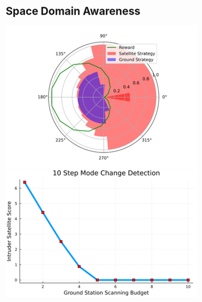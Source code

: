 # Space Domain Awareness
<img src="./img/PolarStrategyProfile.svg">
<img src="./img/ModeChangeDetection.svg">
